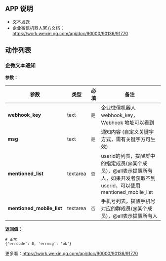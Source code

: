 ## APP 说明
- 文本发送
- 企业微信机器人官方文档：https://work.weixin.qq.com/api/doc/90000/90136/91770

## 动作列表

### 企微文本通知

**参数：**

|  参数   | 类型  |  必填   |  备注  |
|  ----  | ----  |  ----  |  ----  |
| **webhook_key**  | text | `是` | 企业微信机器人 webhook_key，Webhook 地址可以看到 |
| **msg**  | text | `是` | 通知内容 (自定义关键字方式，需有关键字方可生效)|
| **mentioned_list**  | textarea | `否` | userid的列表，提醒群中的指定成员(@某个成员)，@all表示提醒所有人，如果开发者获取不到userid，可以使用mentioned_mobile_list|
| **mentioned_mobile_list**  | textarea | `否` | 手机号列表，提醒手机号对应的群成员(@某个成员)，@all表示提醒所有人|

**返回值：**

```
# 正常
{'errcode': 0, 'errmsg': 'ok'}
```

更多看：https://work.weixin.qq.com/api/doc/90000/90136/91770